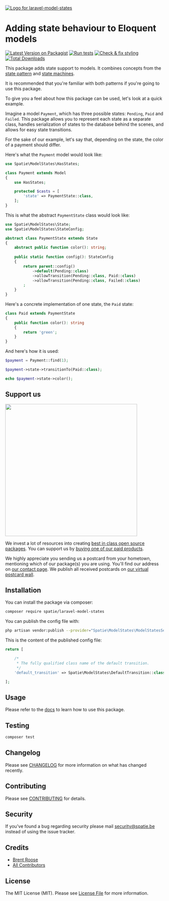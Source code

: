<div align="left">
    <a href="https://spatie.be/open-source?utm_source=github&utm_medium=banner&utm_campaign=laravel-model-states">
      <picture>
        <source media="(prefers-color-scheme: dark)" srcset="https://spatie.be/packages/header/laravel-model-states/html/dark.webp">
        <img alt="Logo for laravel-model-states" src="https://spatie.be/packages/header/laravel-model-states/html/light.webp">
      </picture>
    </a>

<h1>Adding state behaviour to Eloquent models</h1>

[![Latest Version on Packagist](https://img.shields.io/packagist/v/spatie/laravel-model-states.svg?style=flat-square)](https://packagist.org/packages/spatie/laravel-model-states)
[![Run tests](https://github.com/spatie/laravel-model-states/actions/workflows/run-tests.yml/badge.svg)](https://github.com/spatie/laravel-model-states/actions/workflows/run-tests.yml)
[![Check & fix styling](https://github.com/spatie/laravel-model-states/actions/workflows/php-cs-fixer.yml/badge.svg)](https://github.com/spatie/laravel-model-states/actions/workflows/php-cs-fixer.yml)
[![Total Downloads](https://img.shields.io/packagist/dt/spatie/laravel-model-states.svg?style=flat-square)](https://packagist.org/packages/spatie/laravel-model-states)
    
</div>

This package adds state support to models. It combines concepts from the [state pattern](https://en.wikipedia.org/wiki/State_pattern) and [state machines](https://www.youtube.com/watch?v=N12L5D78MAA).

It is recommended that you're familiar with both patterns if you're going to use this package.

To give you a feel about how this package can be used, let's look at a quick example.

Imagine a model `Payment`, which has three possible states: `Pending`, `Paid` and `Failed`. This package allows you to represent each state as a separate class, handles serialization of states to the database behind the scenes, and allows for easy state transitions.

For the sake of our example, let's say that, depending on the state, the color of a payment should differ.

Here's what the `Payment` model would look like:

```php
use Spatie\ModelStates\HasStates;

class Payment extends Model
{
    use HasStates;

    protected $casts = [
        'state' => PaymentState::class,
    ];
}
```

This is what the abstract `PaymentState` class would look like:

```php
use Spatie\ModelStates\State;
use Spatie\ModelStates\StateConfig;

abstract class PaymentState extends State
{
    abstract public function color(): string;
    
    public static function config(): StateConfig
    {
        return parent::config()
            ->default(Pending::class)
            ->allowTransition(Pending::class, Paid::class)
            ->allowTransition(Pending::class, Failed::class)
        ;
    }
}
```

Here's a concrete implementation of one state, the `Paid` state:

```php
class Paid extends PaymentState
{
    public function color(): string
    {
        return 'green';
    }
}
```

And here's how it is used:

```php
$payment = Payment::find(1);

$payment->state->transitionTo(Paid::class);

echo $payment->state->color();
```

## Support us

[<img src="https://github-ads.s3.eu-central-1.amazonaws.com/laravel-model-states.jpg?t=1" width="419px" />](https://spatie.be/github-ad-click/laravel-model-states)

We invest a lot of resources into creating [best in class open source packages](https://spatie.be/open-source). You can support us by [buying one of our paid products](https://spatie.be/open-source/support-us).

We highly appreciate you sending us a postcard from your hometown, mentioning which of our package(s) you are using. You'll find our address on [our contact page](https://spatie.be/about-us). We publish all received postcards on [our virtual postcard wall](https://spatie.be/open-source/postcards).

## Installation

You can install the package via composer:

```bash
composer require spatie/laravel-model-states
```

You can publish the config file with:
```bash
php artisan vendor:publish --provider="Spatie\ModelStates\ModelStatesServiceProvider" --tag="model-states-config"
```

This is the content of the published config file:

```php
return [

    /*
     * The fully qualified class name of the default transition.
     */
    'default_transition' => Spatie\ModelStates\DefaultTransition::class,

];
```

## Usage

Please refer to the [docs](https://spatie.be/docs/laravel-model-states/v2/01-introduction/) to learn how to use this package.

## Testing

``` bash
composer test
```

## Changelog

Please see [CHANGELOG](CHANGELOG.md) for more information on what has changed recently.

## Contributing

Please see [CONTRIBUTING](https://github.com/spatie/.github/blob/main/CONTRIBUTING.md) for details.

## Security

If you've found a bug regarding security please mail [security@spatie.be](mailto:security@spatie.be) instead of using the issue tracker.

## Credits

- [Brent Roose](https://github.com/brendt)
- [All Contributors](../../contributors)

## License

The MIT License (MIT). Please see [License File](LICENSE.md) for more information.
